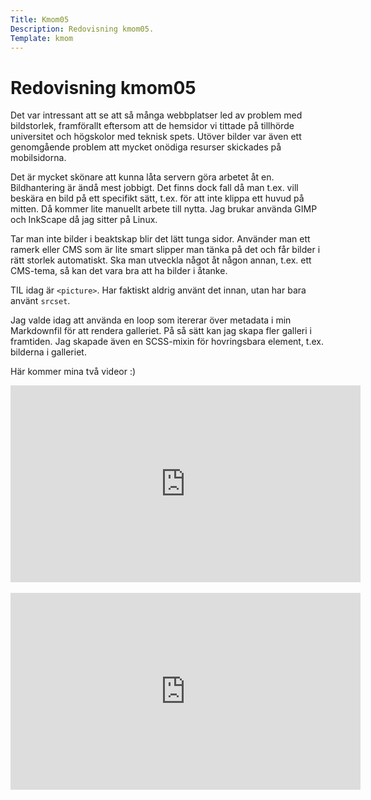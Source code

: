 ```yaml
---
Title: Kmom05
Description: Redovisning kmom05.
Template: kmom
---
```


Redovisning kmom05
==========================

Det var intressant att se att så många webbplatser led av problem med
bildstorlek, framförallt eftersom att de hemsidor vi tittade på tillhörde
universitet och högskolor med teknisk spets. Utöver bilder var även ett
genomgående problem att mycket onödiga resurser skickades på mobilsidorna.

Det är mycket skönare att kunna låta servern göra arbetet åt en. Bildhantering
är ändå mest jobbigt. Det finns dock fall då man t.ex. vill beskära en bild på
ett specifikt sätt, t.ex. för att inte klippa ett huvud på mitten. Då kommer
lite manuellt arbete till nytta. Jag brukar använda GIMP och InkScape då jag
sitter på Linux.

Tar man inte bilder i beaktskap blir det lätt tunga sidor. Använder man ett
ramerk eller CMS som är lite smart slipper man tänka på det och får bilder i
rätt storlek automatiskt. Ska man utveckla något åt någon annan, t.ex. ett
CMS-tema, så kan det vara bra att ha bilder i åtanke.

TIL idag är <code>&lt;picture&gt;</code>. Har faktiskt aldrig använt det innan,
utan har bara använt <code>srcset</code>.

Jag valde idag att använda en loop som itererar över metadata i min Markdownfil
för att rendera galleriet. På så sätt kan jag skapa fler galleri i framtiden.
Jag skapade även en SCSS-mixin för hovringsbara element, t.ex. bilderna i
galleriet.

Här kommer mina två videor :)

<div class="embed-wrapper">
    <iframe width="560" height="315" src="https://www.youtube.com/embed/HPk-VhRjNI8" frameborder="0" allow="accelerometer; autoplay; clipboard-write; encrypted-media; gyroscope; picture-in-picture" allowfullscreen></iframe>
</div>

<br>

<div class="embed-wrapper">
    <iframe width="560" height="315" src="https://www.youtube.com/embed/jl0TWPvKluk" frameborder="0" allow="accelerometer; autoplay; clipboard-write; encrypted-media; gyroscope; picture-in-picture" allowfullscreen></iframe>
</div>
